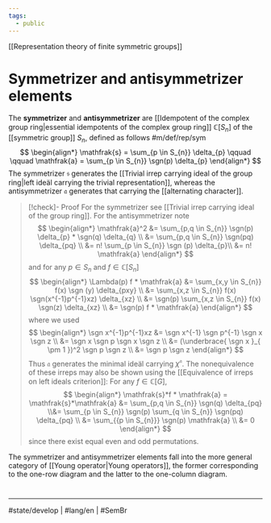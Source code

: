 ```yaml
---
tags:
  - public
---
```

[[Representation theory of finite symmetric groups]]
# Symmetrizer and antisymmetrizer elements

The **symmetrizer** and **antisymmetrizer** are [[Idempotent of the complex group ring|essential idempotents of the complex group ring]] $\mathbb{C}[S_{n}]$ of the [[symmetric group]] $S_{n}$, defined as follows #m/def/rep/sym
$$
\begin{align*}
\mathfrak{s} = \sum_{p \in S_{n}} \delta_{p} \qquad \qquad \mathfrak{a} = \sum_{p \in S_{n}} \sgn(p) \delta_{p}
\end{align*}
$$
The symmetrizer $\mathfrak{s}$ generates the [[Trivial irrep carrying ideal of the group ring|left ideäl carrying the trivial representation]],
whereas the antisymmetrizer $\mathfrak{a}$ generates that carrying the [[alternating character]].

> [!check]- Proof
> For the symmetrizer see [[Trivial irrep carrying ideal of the group ring]].
> For the antisymmetrizer note
> $$
> \begin{align*}
> \mathfrak{a}^2 &= \sum_{p,q \in S_{n}} \sgn(p) \delta_{p} * \sgn(q) \delta_{q} \\
> &= \sum_{p,q \in S_{n}} \sgn(pq) \delta_{pq} \\
> &= n! \sum_{p \in S_{n}} \sgn (p) \delta_{p}\\
> &= n! \mathfrak{a}
> \end{align*}
> $$
> and for any $p \in S_{n}$ and $f \in \mathbb{C}[S_{n}]$
> $$
> \begin{align*}
> \Lambda(p) f * \mathfrak{a} &= \sum_{x,y \in S_{n}} f(x) \sgn (y) \delta_{pxy} \\
> &= \sum_{x,z \in S_{n}} f(x) \sgn(x^{-1}p^{-1}xz) \delta_{xz} \\
> &= \sgn(p) \sum_{x,z \in S_{n}} f(x) \sgn(z) \delta_{xz} \\
> &= \sgn(p) f * \mathfrak{a}
> \end{align*}
> $$
> where we used
> $$
> \begin{align*}
> \sgn x^{-1}p^{-1}xz &= \sgn x^{-1} \sgn p^{-1} \sgn x \sgn z \\
> &= \sgn x \sgn p \sgn x \sgn z \\
> &= (\underbrace{ \sgn x }_{ \pm 1 })^2 \sgn p \sgn z \\
> &= \sgn p \sgn z
> \end{align*}
> $$
> Thus $\mathfrak{a}$ generates the minimal ideäl carrying $\chi^\mathfrak{a}$.
> The nonequivalence of these irreps may also be shown using the [[Equivalence of irreps on left ideals criterion]]:
> For any $f \in \mathbb{C}[G]$,
> $$
> \begin{align*}
> \mathfrak{s}*f * \mathfrak{a} = \mathfrak{s}*\mathfrak{a} &= \sum_{p,q \in S_{n}} \sgn(q) \delta_{pq} \\&= \sum_{p \in S_{n}} \sgn(p) \sum_{q \in S_{n}} \sgn(pq) \delta_{pq} \\ &= \sum_{{p \in S_{n}}} \sgn(p) \mathfrak{a} \\
> &= 0
> \end{align*}
> $$
> since there exist equal even and odd permutations.
> <span class="QED"/>

The symmetrizer and antisymmetrizer elements fall into the more general category of [[Young operator|Young operators]], the former corresponding to the one-row diagram and the latter to the one-column diagram.

#
---
#state/develop | #lang/en | #SemBr
